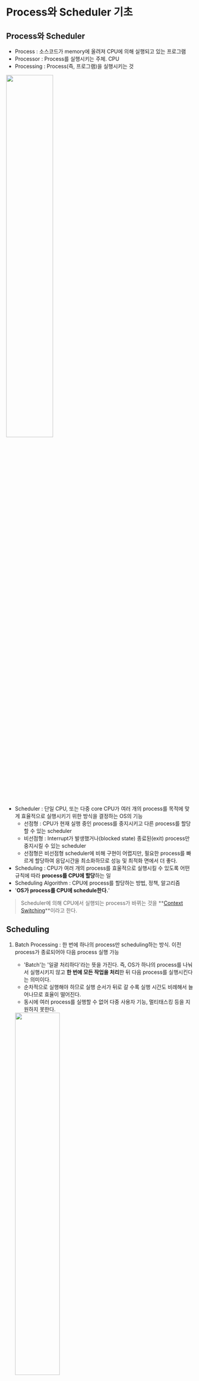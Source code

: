 # Process와 Scheduler 기초

## Process와 Scheduler

- Process : 소스코드가 memory에 올려져 CPU에 의해 실행되고 있는 프로그램
- Processor : Process를 실행시키는 주체. CPU
- Processing : Process(즉, 프로그램)을 실행시키는 것

<img src="/OS/resources/mac-process.png" width="50%">

- Scheduler : 단일 CPU, 또는 다중 core CPU가 여러 개의 process를 목적에 맞게 효율적으로 실행시키기 위한 방식을 결정하는 OS의 기능
    - 선점형 : CPU가 현재 실행 중인 process를 중지시키고 다른 process를 할당할 수 있는 scheduler
    - 비선점형 : Interrupt가 발생했거나(blocked state) 종료된(exit) process만 중지시킬 수 있는 scheduler
    - 선점형은 비선점형 scheduler에 비해 구현이 어렵지만, 필요한 process를 빠르게 할당하여 응답시간을 최소화하므로 성능 및 최적화 면에서 더 좋다.
- Scheduling : CPU가 여러 개의 process를 효울적으로 실행시킬 수 있도록 어떤 규칙에 따라 **process를 CPU에 할당**하는 일
- Scheduling Algorithm : CPU에 process를 할당하는 방법, 정책, 알고리즘
- '**OS가 process를 CPU에 schedule한다.**'

> Scheduler에 의해 CPU에서 실행되는 process가 바뀌는 것을 **[Context Switching](https://github.com/cskime/cs-handbook/blob/main/OS/6.%20Context%20Switching.md)**이라고 한다.

## Scheduling

1. Batch Processing : 한 번에 하나의 process만 scheduling하는 방식. 이전 process가 종료되어야 다음 process 실행 가능
    - 'Batch'는 '일괄 처리하다'라는 뜻을 가진다. 즉, OS가 하나의 process를 나눠서 실행시키지 않고 **한 번에 모든 작업을 처리**한 뒤 다음 process를  실행시킨다는 의미이다.
    - 순차적으로 실행해야 하므로 실행 순서가 뒤로 갈 수록 실행 시간도 비례해서 늘어나므로 효율이 떨어진다.
    - 동시에 여러 process를 실행할 수 없어 다중 사용자 기능, 멀티태스킹 등을 지원하지 못한다.

    <img src="/OS/resources/batch-processing.png" width="50%">

2. Time Division(시분할) Processing : **일정 시간**마다 CPU에 할당하는 process를 교체하는 방식.
    - 여러 개의 process를 나눠서 실행시킬 수 있게 되어, 마치 여러 process를 동시에 실행하는 것 처럼 보인다. 다중 사용자 기능 등을 지원할 수 있다.
    - 시간을 기준으로 process를 교체함으로써 CPU 응답 시간을 최소화할 수 있다.

    <img src="/OS/resources/time-division-processing.png" width="50%">

3. Multi Tasking : **특정 조건**을 만족하는 시점마다 CPU에 할당하는 process를 교체하는 방식
    - 시분할 방식과 동일하게 동작하지만, process를 교체하는 기준이 다르다.

    <img src="/OS/resources/multi-tasking.png" width="50%">

4. Multi Processing : 여러 개의 CPU에 process를 scheduling하는 방식
    - Multi tasking과는 여러 개의 CPU에 process를 할당한다는 점이 다르다.
    - CPU가 여러 개라는 것은 process를 실행시킬 수 있는 processor가 여러 개라는 뜻으로, 1개의 process를 여러 CPU가 나눠서 실행하여 더 빠르게 처리할 수 있다.
    - 병렬 실행, 동시성 프로그래밍과 관련된 방식

5. Mulit Programming : CPU를 일정 시간동안 최대한 많이 사용할 수 있도록 프로그래밍하는 것
    - Multi tasking과 multi processing이 시간이 아닌 특정 조건을 기준으로 실행 중인 process를 변경하는 방식
    - Multi programming은 **아무 작업도 하지 않는 CPU를 찾아 process를 할당하는 방식**이다.
    
    <img src="/OS/resources/multi-programming.png" width="50%">

> ### Process Wait
> 
> - Storage 읽기/쓰기, 외부 I/O device 입출력 등 외부 event(interrupt)에 반응하여 CPU가 process에서 발생한 interrupt가 종료될 때 까지 대기하는 것
> - Multi programming에서 아무 작업도 하지 않는 CPU를 찾을 때, process wait 상태의 CPU를 찾음
>
> <img src="/OS/resources/process-wait.png" width="50%">

### Scheduling Algorithm

OS가 CPU에 process를 할당할 때 **어떤 순서(또는 정책)에 따라 process를 할당할 것인지** 결정하는 방법

1. FIFO(First In First Out) : Process 대기열(queue)을 사용하여, 대기열에 들어온 순서대로 process를 CPU에 할당하는 방식
    - 단순히 대기열에 들어온 process를 순서대로 꺼내서 할당하므로, 현재 CPU가 실행중인 process 작업이 끝나야 다음 process를 할당할 수 있다.
    - Batch processing에서 사용할 수 있는 알고리즘

    <img src="/OS/resources/scheduler-fifo.png" width="50%">

2. SJF(Shortest Job First) : 실행 시간이 가장 짧은 process를 먼저 CPU에 할당하는 방식
    - Process의 실행시간을 미리 알고있어야 하므로, RTOS(Real Time OS) 특수한 상황에서 사용된다.
    - RTOS와 GPOS
        - RTOS(Real Time OS) : 실시간 성능을 보장하기 위한 특수 목적의 OS로, 프로그램의 시작/종료 시점을 미리 알고 있으므로 SJF 알고리즘을 사용하기 적합하다 
        - GPOS(Global Purpose OS) : RTOS가 아닌 범용 OS
    - 지연시간을 최소화할 수 있다는 장점이 있지만, 일반적인 환경에서 실행시간 계산에 비용이 필요하다.

    <img src="/OS/resources/scheduler-sjf.png" width="50%">

3. Priority Based : Process에 미리 우선순위를 매겨서 우선순위가 가장 높은 process부터 할당하는 방식
    - Static priority : 사용자가 직접 할당하는 priority
    - Dynamic priority : 상황에 따라 스케쥴러가 할당하는 priority
        - 오랫동안 CPU에 할당되지 않은 process는 우선순위를 낮추고, 실행 요청 빈도가 높은 process의 우선순위를 높여 확률적으로 전체적인 실행 효율을 증가시킨다.

    <img src="/OS/resources/scheduler-priority.png" width="50%">

4. Round Robin : FIFO와 동일하게 동작하되, 일정 시간 안에 종료되지 않은 process를 대기열 맨 뒤로 보내고 다른 process로 교체하는 방식
    - FIFO 알고리즘은 CPU에 할당된 process가 완전히 종료되어야 대기열의 다음 process를 CPU에 할당한다는 점에서 차이가 있다.
    - 시분할 시스템에서 주로 사용된다.

    <img src="/OS/resources/scheduler-round-robin.png" width="50%">

## Process 상태

Process가 가질 수 있는 5가지 상태(new, ready, running, blocked, exit)

<img src="/OS/resources/process-state.png" width="50%">

1. New : Process 생성 단계
2. Ready : CPU에서 실행 가능한 상태
3. Running : 현재 CPU에서 실행 중인 상태
4. Blocked : Interrupt가 발생하여 대기 중인 상태(Process Wait)
5. Exit : Process 종료 단계. 사용 중인 시스템 자원 반납 등

### Process 상태의 전환

Process가 scheduling algorithm에 따라 CPU에 할당되거나 종료될 때, ready-running-blocked 상태 중 하나로 전환된다.

| From | To | Description |
| :--: | :-: | :--------: |
| New | Ready | Process 생성 후 CPU 실행 대기 |
| Ready | Running | Scheduler가 CPU에 process를 할당하여 process가 실행됨 |
| Running | Blockd | Process 실행 중 Interrupt 발생 |
| Blocked | Ready | Interrupt 동안 CPU는 다른 ready 상태 process를 실행하고 있으므로, running으로 돌아가지 않고 ready 상태로 전환되어 다음 scheduling 타이밍을 기다린다. |
| Running | Ready | Scheduler가 현재 CPU에서 실행 중인 process를 회수하고 다른 process를 할당함 |

<img src="/OS/resources/process-state-transition.png" width="50%">
